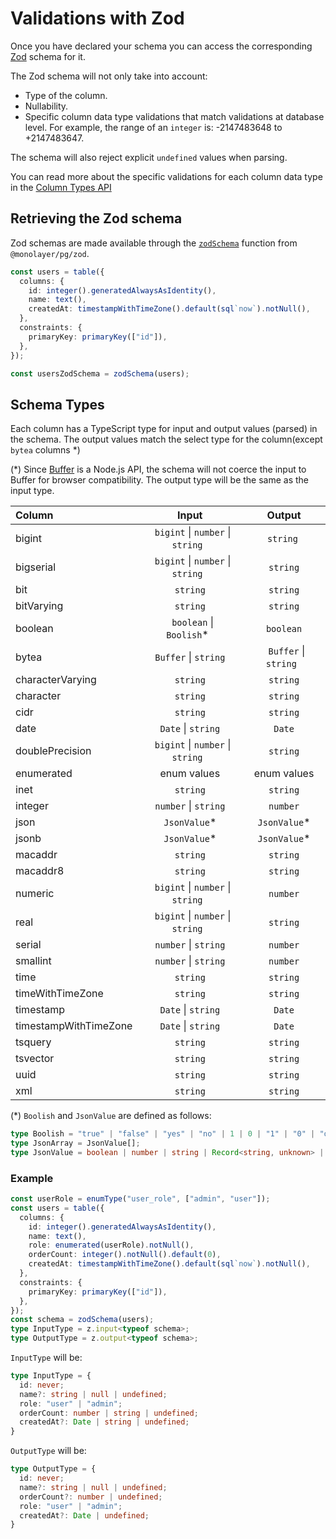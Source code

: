 # Validations with Zod

Once you have declared your schema you can access the corresponding [Zod](https://zod.dev) schema for it.

The Zod schema will not only take into account:
- Type of the column.
- Nullability.
- Specific column data type validations that match validations at database level. For example, the range of an `integer` is: -2147483648 to +2147483647.

The schema will also reject explicit `undefined` values when parsing.

You can read more about the specific validations for each column data type in the [Column Types API](./../reference/api/pg/index.md#column-types)

## Retrieving the Zod schema


Zod schemas are made available through the [`zodSchema`](./../reference/api/zod/functions/zodSchema.md) function from `@monolayer/pg/zod`.

```ts
const users = table({
  columns: {
    id: integer().generatedAlwaysAsIdentity(),
    name: text(),
    createdAt: timestampWithTimeZone().default(sql`now`).notNull(),
  },
  constraints: {
    primaryKey: primaryKey(["id"]),
  },
});

const usersZodSchema = zodSchema(users);
```

## Schema Types

Each column has a TypeScript type for input and output values (parsed) in the schema.
The output values match the select type for the column(except `bytea` columns *)

(*) Since [Buffer](https://nodejs.org/api/buffer.html) is a Node.js API, the schema will not coerce the input to Buffer for browser compatibility.
The output type will be the same as the input type.

| Column                | Input                                                           | Output|
| :---                  | :----:                                                          | :----:|
| bigint                | &#160;&#160;`bigint` &#124; `number` &#124; `string`&#160;&#160;| &#160;&#160;`string` &#160;&#160;|
| bigserial             | &#160;&#160;`bigint` &#124; `number` &#124; `string`&#160;&#160;| &#160;&#160;`string`&#160;&#160;|
| bit                   | &#160;&#160;`string`&#160;&#160;                                | &#160;&#160;`string`&#160;&#160;|
| bitVarying            | &#160;&#160;`string`&#160;&#160;                                | &#160;&#160;`string`&#160;&#160;|
| boolean               | &#160;&#160;`boolean` &#124; `Boolish`*&#160;&#160;             | &#160;&#160;`boolean`&#160;&#160;|
| bytea                 | &#160;&#160;`Buffer` &#124; `string`&#160;&#160;                | &#160;&#160;`Buffer` &#124; `string`&#160;&#160;|
| characterVarying      | &#160;&#160;`string`&#160;&#160;                                | &#160;&#160;`string`&#160;&#160;|
| character             | &#160;&#160;`string`&#160;&#160;                                | &#160;&#160;`string`&#160;&#160;|
| cidr                  | &#160;&#160;`string`&#160;&#160;                                | &#160;&#160;`string`&#160;&#160;|
| date                  | &#160;&#160;`Date` &#124; `string`&#160;&#160;                  | &#160;&#160;`Date`&#160;&#160;|
| doublePrecision       | &#160;&#160;`bigint` &#124; `number` &#124; `string`&#160;&#160;| &#160;&#160;`string`&#160;&#160;|
| enumerated            | &#160;&#160;enum values&#160;&#160;                             | &#160;&#160;enum values&#160;&#160;|
| inet                  | &#160;&#160;`string`&#160;&#160;                                | &#160;&#160;`string`&#160;&#160;|
| integer               | &#160;&#160;`number` &#124; `string`&#160;&#160;                | &#160;&#160;`number`&#160;&#160;|
| json                  | &#160;&#160;`JsonValue`*&#160;&#160;                            | &#160;&#160;`JsonValue`*&#160;&#160;|
| jsonb                 | &#160;&#160;`JsonValue`*&#160;&#160;                            | &#160;&#160;`JsonValue`*&#160;&#160;|
| macaddr               | &#160;&#160;`string`&#160;&#160;                                | &#160;&#160;`string`&#160;&#160;|
| macaddr8              | &#160;&#160;`string`&#160;&#160;                                | &#160;&#160;`string`&#160;&#160;|
| numeric               | &#160;&#160;`bigint` &#124; `number` &#124; `string`&#160;&#160;| &#160;&#160;`number`&#160;&#160;|
| real                  | &#160;&#160;`bigint` &#124; `number` &#124; `string`&#160;&#160;| &#160;&#160;`string`&#160;&#160;|
| serial                | &#160;&#160;`number` &#124; `string`&#160;&#160;                | &#160;&#160;`number`&#160;&#160;|
| smallint              | &#160;&#160;`number` &#124; `string`&#160;&#160;                | &#160;&#160;`number`&#160;&#160;|
| time                  | &#160;&#160;`string`&#160;&#160;                                | &#160;&#160;`string`&#160;&#160;|
| timeWithTimeZone      | &#160;&#160;`string`&#160;&#160;                                | &#160;&#160;`string`&#160;&#160;|
| timestamp             | &#160;&#160;`Date` &#124; `string`&#160;&#160;                  | &#160;&#160;`Date`&#160;&#160;|
| timestampWithTimeZone | &#160;&#160;`Date` &#124; `string`&#160;&#160;                  | &#160;&#160;`Date`&#160;&#160;|
| tsquery               | &#160;&#160;`string`&#160;&#160;                                | &#160;&#160;`string`&#160;&#160;|
| tsvector              | &#160;&#160;`string`&#160;&#160;                                | &#160;&#160;`string`&#160;&#160;|
| uuid                  | &#160;&#160;`string`&#160;&#160;                                | &#160;&#160;`string`&#160;&#160;|
| xml                   | &#160;&#160;`string`&#160;&#160;                                | &#160;&#160;`string`&#160;&#160;|

(*) `Boolish` and `JsonValue` are defined as follows:
```ts
type Boolish = "true" | "false" | "yes" | "no" | 1 | 0 | "1" | "0" | "on" | "off";
type JsonArray = JsonValue[];
type JsonValue = boolean | number | string | Record<string, unknown> | JsonArray;
```

### Example

```ts
const userRole = enumType("user_role", ["admin", "user"]);
const users = table({
  columns: {
    id: integer().generatedAlwaysAsIdentity(),
    name: text(),
    role: enumerated(userRole).notNull(),
    orderCount: integer().notNull().default(0),
    createdAt: timestampWithTimeZone().default(sql`now`).notNull(),
  },
  constraints: {
    primaryKey: primaryKey(["id"]),
  },
});
const schema = zodSchema(users);
type InputType = z.input<typeof schema>;
type OutputType = z.output<typeof schema>;
```

`InputType` will be:

```ts
type InputType = {
  id: never;
  name?: string | null | undefined;
  role: "user" | "admin";
  orderCount: number | string | undefined;
  createdAt?: Date | string | undefined;
}
```

`OutputType` will be:

```ts
type OutputType = {
  id: never;
  name?: string | null | undefined;
  orderCount?: number | undefined;
  role: "user" | "admin";
  createdAt?: Date | undefined;
}
```


